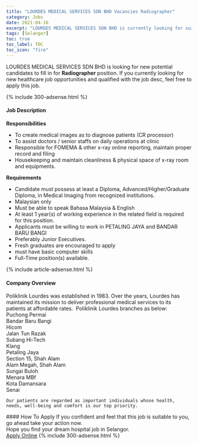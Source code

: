 ```yaml
---
title: "LOURDES MEDICAL SERVICES SDN BHD Vacancies Radiographer" 
category: Jobs 
date: 2021-04-16 
excerpt: "LOURDES MEDICAL SERVICES SDN BHD is currently looking for suitable person to fill in the Radiographer which positioned at Selangor" 
tags: [Selangor] 
toc: true 
toc_label: TOC 
toc_icon: "fire" 
--- 
```


<p>LOURDES MEDICAL SERVICES SDN BHD is looking for new potential candidates to fill in for <b>Radiographer</b> position. If you currently looking for new healthcare job opportunities and qualified with the job desc, feel free to apply this job.
</p>{% include 300-adsense.html %} 
<div><div><h4>Job Description</h4></div><div><div><span><div><div><strong>Responsibilities</strong></div><ul><li>To create medical images as to diagnose patients (CR processor)</li><li>To assist doctors / senior staffs on daily operations at clinic</li><li>Responsible for FOMEMA &amp; other x-ray online reporting, maintain proper record and filing</li><li>Housekeeping and maintain cleanliness &amp; physical space of x-ray room and equipments.</li></ul><div><strong>Requirements</strong></div><ul><li>Candidate must possess at least a Diploma, Advanced/Higher/Graduate Diploma, in Medical Imaging from recognized institutions.</li><li>Malaysian only</li><li>Must be able to speak Bahasa Malaysia &amp; English</li><li>At least 1 year(s) of working experience in the related field is required for this position.</li><li>Applicants must be willing to work in PETALING JAYA and BANDAR BARU BANGI</li><li>Preferably Junior Executives.</li><li>Fresh graduates are encouraged to apply</li><li>must have basic computer skills</li><li>Full-Time position(s) available.</li></ul></div></span></div></div></div> 
{% include article-adsense.html %} 
<div><div><h4>Company Overview</h4></div><div><div><span><div><div>
	Poliklinik Lourdes was established in 1983. Over the years, Lourdes has maintained its mission to deliver professional medical services to its patients at affordable rates. &#160;Poliklinik Lourdes branches as below:</div>
<div>
<div>
		Puchong Permai</div>
<div>
		Bandar Baru Bangi</div>
<div>
		Hicom</div>
<div>
		Jalan Tun Razak</div>
<div>
		Subang Hi-Tech</div>
<div>
		Klang</div>
<div>
		Petaling Jaya</div>
<div>
		Section 15, Shah Alam</div>
<div>
		Alam Megah, Shah Alam</div>
<div>
		Sungai Buloh</div>
<div>
		Menara MBf</div>
<div>
		Kota Damansara</div>
<div>
		Senai</div>
	
	Our patients are regarded as important individuals whose health, needs, well-being and comfort is our top priority.
	
</div></div></span></div></div></div> 
#### How To Apply 
If you confident and feel that this job is suitable to you, go ahead take your action now. <br/> 
Hope you find your dream hospital job in Selangor. <br/> 
<a href="https://www.jobstreet.com.my/en/job/radiographer-4527082?jobId=jobstreet-my-job-4527082" class="btn btn--warning" target="_blank" rel="nofollow noopenner">Apply Online</a> 
{% include 300-adsense.html %} 